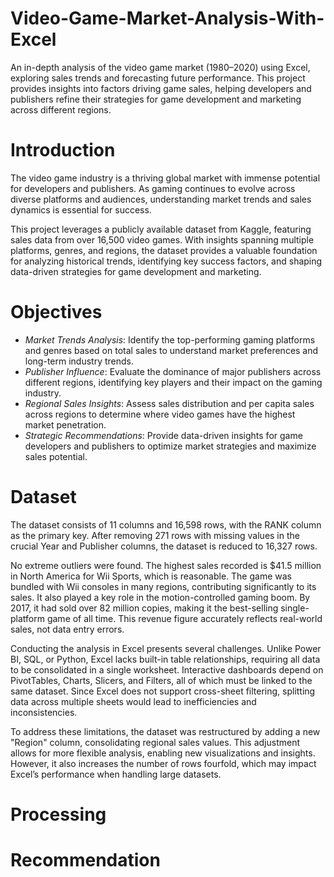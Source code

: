 # Video-Game-Market-Analysis-With-Excel
An in-depth analysis of the video game market (1980–2020) using Excel, exploring sales trends and forecasting future performance. This project provides insights into factors driving game sales, helping developers and publishers refine their strategies for game development and marketing across different regions.
# Introduction
The video game industry is a thriving global market with immense potential for developers and publishers. As gaming continues to evolve across diverse platforms and audiences, understanding market trends and sales dynamics is essential for success.

This project leverages a publicly available dataset from Kaggle, featuring sales data from over 16,500 video games. With insights spanning multiple platforms, genres, and regions, the dataset provides a valuable foundation for analyzing historical trends, identifying key success factors, and shaping data-driven strategies for game development and marketing.
# Objectives
- *Market Trends Analysis*: Identify the top-performing gaming platforms and genres based on total sales to understand market preferences and long-term industry trends.  
- *Publisher Influence*: Evaluate the dominance of major publishers across different regions, identifying key players and their impact on the gaming industry.  
- *Regional Sales Insights*: Assess sales distribution and per capita sales across regions to determine where video games have the highest market penetration.  
- *Strategic Recommendations*: Provide data-driven insights for game developers and publishers to optimize market strategies and maximize sales potential.
# Dataset
The dataset consists of 11 columns and 16,598 rows, with the RANK column as the primary key. After removing 271 rows with missing values in the crucial Year and Publisher columns, the dataset is reduced to 16,327 rows.  

No extreme outliers were found. The highest sales recorded is $41.5 million in North America for Wii Sports, which is reasonable. The game was bundled with Wii consoles in many regions, contributing significantly to its sales. It also played a key role in the motion-controlled gaming boom. By 2017, it had sold over 82 million copies, making it the best-selling single-platform game of all time. This revenue figure accurately reflects real-world sales, not data entry errors.  

Conducting the analysis in Excel presents several challenges. Unlike Power BI, SQL, or Python, Excel lacks built-in table relationships, requiring all data to be consolidated in a single worksheet. Interactive dashboards depend on PivotTables, Charts, Slicers, and Filters, all of which must be linked to the same dataset. Since Excel does not support cross-sheet filtering, splitting data across multiple sheets would lead to inefficiencies and inconsistencies.  

To address these limitations, the dataset was restructured by adding a new "Region" column, consolidating regional sales values. This adjustment allows for more flexible analysis, enabling new visualizations and insights. However, it also increases the number of rows fourfold, which may impact Excel’s performance when handling large datasets.
# Processing

# Recommendation
